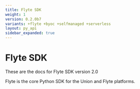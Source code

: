 ```yaml
---
title: Flyte SDK
weight: 1
version: 0.2.0b7
variants: +flyte +byoc +selfmanaged +serverless
layout: py_api
sidebar_expanded: true
---
```


# Flyte SDK

These are the docs for Flyte SDK version 2.0

Flyte is the core Python SDK for the Union and Flyte platforms.

